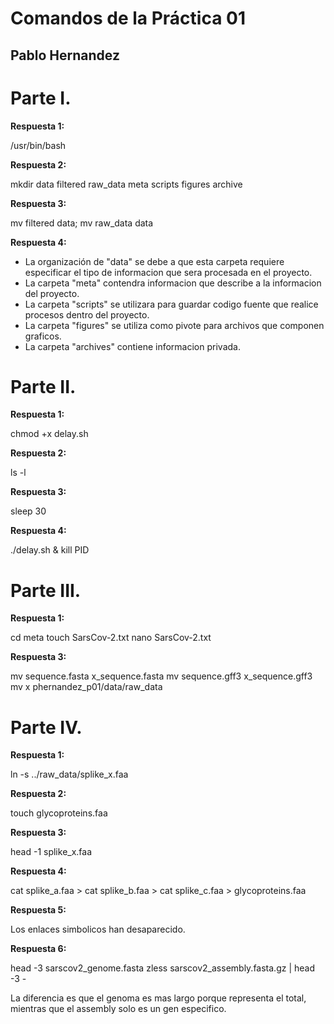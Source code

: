 # Comandos de la Práctica 01
## Pablo Hernandez

# Parte I. 

**Respuesta 1:**

/usr/bin/bash 

**Respuesta 2:**

mkdir data filtered raw_data meta scripts figures archive

**Respuesta 3:**

mv filtered data; mv raw_data data

**Respuesta 4:**

- La organización de "data" se debe a que esta carpeta requiere especificar el tipo de informacion que sera procesada en el proyecto.
- La carpeta "meta" contendra informacion que describe a la informacion del proyecto.
- La carpeta "scripts" se utilizara para guardar codigo fuente que realice procesos dentro del proyecto.
- La carpeta "figures" se utiliza como pivote para archivos que componen graficos.
- La carpeta "archives" contiene informacion privada.

# Parte II.


**Respuesta 1:**

chmod +x delay.sh

**Respuesta 2:**

ls -l

**Respuesta 3:**

sleep 30

**Respuesta 4:**

./delay.sh &
kill PID

# Parte III.


**Respuesta 1:**

cd meta
touch SarsCov-2.txt
nano SarsCov-2.txt

**Respuesta 3:**

mv sequence.fasta x_sequence.fasta
mv sequence.gff3 x_sequence.gff3
mv x phernandez_p01/data/raw_data

# Parte IV.

**Respuesta 1:**

ln -s ../raw_data/splike_x.faa

**Respuesta 2:**

touch glycoproteins.faa

**Respuesta 3:**

head -1 splike_x.faa

**Respuesta 4:**

cat splike_a.faa > cat splike_b.faa > cat splike_c.faa > glycoproteins.faa

**Respuesta 5:**

Los enlaces simbolicos han desaparecido.

**Respuesta 6:**

head -3 sarscov2_genome.fasta
zless sarscov2_assembly.fasta.gz | head -3 -

La diferencia es que el genoma es mas largo porque representa el total, mientras que el assembly solo es un gen especifico.


